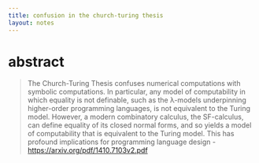 ```yaml
---
title: confusion in the church-turing thesis
layout: notes
---
```


# abstract 
> The Church-Turing Thesis confuses numerical computations with symbolic computations. In particular, any model of computability in which
equality is not definable, such as the λ-models underpinning higher-order programming languages, is not equivalent to the Turing model. However,
a modern combinatory calculus, the SF-calculus, can define equality of its closed normal forms, and so yields a model of computability that is
equivalent to the Turing model. This has profound implications for programming language design - 
> https://arxiv.org/pdf/1410.7103v2.pdf
